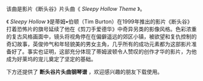 

该曲是影片《断头谷》片头曲《 _Sleepy Hollow Theme_ 》。  
  
《 _Sleepy Hollow_ 》是蒂姆•伯顿（Tim
Burton）在1999年推出的影片《断头谷》打着恐怖片的旗号延续了他在《剪刀手爱德华》中奇异另类的影像风格。色彩浓重的复古风格画面中，镜头将视角停在在偏僻遥远的郊区小镇，被欲望和复仇控制的奇幻故事，英俊帅气和年轻貌美的男女主角，几乎所有的成功元素都为这部影片准备好了。事实也证明，这部充分体现了蒂姆波顿令人赞叹的创作才华的影片，为他成为好莱坞的宠儿奠定了坚定的基础。  
  
下方还提供了 **断头谷片头曲钢琴谱** ，欢迎感兴趣的朋友下载使用。

